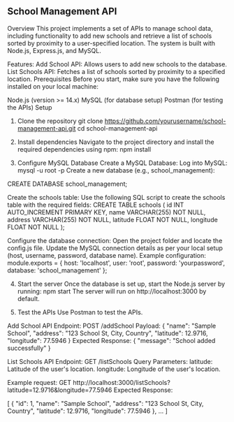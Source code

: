 ## School Management API
Overview
This project implements a set of APIs to manage school data, including functionality to add new schools and retrieve a list of schools sorted by proximity to a user-specified location. The system is built with Node.js, Express.js, and MySQL.

Features:
Add School API: Allows users to add new schools to the database.
List Schools API: Fetches a list of schools sorted by proximity to a specified location.
Prerequisites
Before you start, make sure you have the following installed on your local machine:

Node.js (version >= 14.x)
MySQL (for database setup)
Postman (for testing the APIs)
Setup
1. Clone the repository
git clone https://github.com/yourusername/school-management-api.git
cd school-management-api

3. Install dependencies
Navigate to the project directory and install the required dependencies using npm:
npm install

3. Configure MySQL Database
Create a MySQL Database:
Log into MySQL:
mysql -u root -p
Create a new database (e.g., school_management):

CREATE DATABASE school_management;

Create the schools table: Use the following SQL script to create the schools table with the required fields:
CREATE TABLE schools (
  id INT AUTO_INCREMENT PRIMARY KEY,
  name VARCHAR(255) NOT NULL,
  address VARCHAR(255) NOT NULL,
  latitude FLOAT NOT NULL,
  longitude FLOAT NOT NULL
);

Configure the database connection:
Open the project folder and locate the config.js file.
Update the MySQL connection details as per your local setup (host, username, password, database name).
Example configuration:
module.exports = {
  host: 'localhost',
  user: 'root',
  password: 'yourpassword',
  database: 'school_management'
};

4. Start the server
Once the database is set up, start the Node.js server by running:
npm start
The server will run on http://localhost:3000 by default.

5. Test the APIs
Use Postman to test the APIs.

Add School API
Endpoint: POST /addSchool
Payload:
{
  "name": "Sample School",
  "address": "123 School St, City, Country",
  "latitude": 12.9716,
  "longitude": 77.5946
}
Expected Response:
{
  "message": "School added successfully"
}

List Schools API
Endpoint: GET /listSchools
Query Parameters:
latitude: Latitude of the user's location.
longitude: Longitude of the user's location.

Example request:
GET http://localhost:3000/listSchools?latitude=12.9716&longitude=77.5946
Expected Response:

[
  {
    "id": 1,
    "name": "Sample School",
    "address": "123 School St, City, Country",
    "latitude": 12.9716,
    "longitude": 77.5946
  },
  ...
]
